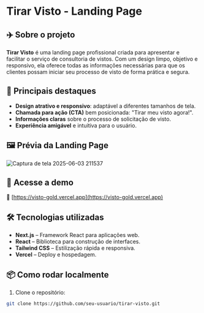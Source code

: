 # Tirar Visto - Landing Page

## ✈️ Sobre o projeto

**Tirar Visto** é uma landing page profissional criada para apresentar e facilitar o serviço de consultoria de vistos. Com um design limpo, objetivo e responsivo, ela oferece todas as informações necessárias para que os clientes possam iniciar seu processo de visto de forma prática e segura.

## 🌟 Principais destaques

- **Design atrativo e responsivo**: adaptável a diferentes tamanhos de tela.
- **Chamada para ação (CTA)** bem posicionada: "Tirar meu visto agora!".
- **Informações claras** sobre o processo de solicitação de visto.
- **Experiência amigável** e intuitiva para o usuário.

## 🖼️ Prévia da Landing Page

![Captura de tela 2025-06-03 211537](https://github.com/user-attachments/assets/5694d85a-7e06-4c3b-9b73-e4d58bb1c952)

## 🚀 Acesse a demo

🔗 [https://visto-gold.vercel.app](https://visto-gold.vercel.app)

## 🛠️ Tecnologias utilizadas

- **Next.js** – Framework React para aplicações web.
- **React** – Biblioteca para construção de interfaces.
- **Tailwind CSS** – Estilização rápida e responsiva.
- **Vercel** – Deploy e hospedagem.

## 📦 Como rodar localmente

1. Clone o repositório:

```bash
git clone https://github.com/seu-usuario/tirar-visto.git
